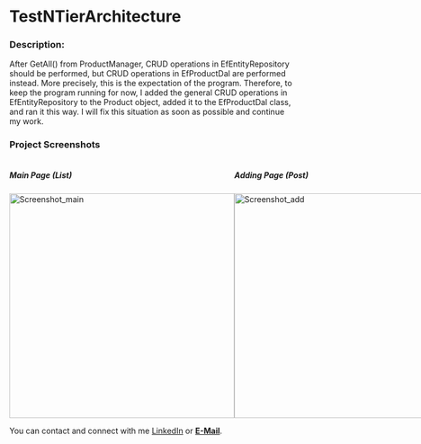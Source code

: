 # TestNTierArchitecture

### Description:

After GetAll() from ProductManager, CRUD operations in EfEntityRepository should be performed, but CRUD operations in EfProductDal are performed instead. More precisely, this is the expectation of the program. Therefore, to keep the program running for now, I added the general CRUD operations in EfEntityRepository to the Product object, added it to the EfProductDal class, and ran it this way. I will fix this situation as soon as possible and continue my work.

### Project Screenshots

<div style="display:flex; justify-content:space-around;">
  <div>
    <h5>Main Page (List)</h5>
    <img src="https://github.com/alicansariboga/ProductTestNTierArchitecture/assets/23722313/8dcec5c1-c2f4-44fd-b6ef-e8f7fda86640" alt="Screenshot_main" width="400">
  </div>
  <div>
    <h5>Adding Page (Post)</h5>
    <img src="https://github.com/alicansariboga/ProductTestNTierArchitecture/assets/23722313/69f43f95-6a4c-4947-803e-ec5f58454e1d" alt="Screenshot_add" width="400">
  </div>
</div>

You can contact and connect with me <a>[LinkedIn](https://www.linkedin.com/in/alicansariboga/)<a/> or <b><a href="mailto:alicansariboga1@gmail.com" target="blank">E-Mail</a></b>.
